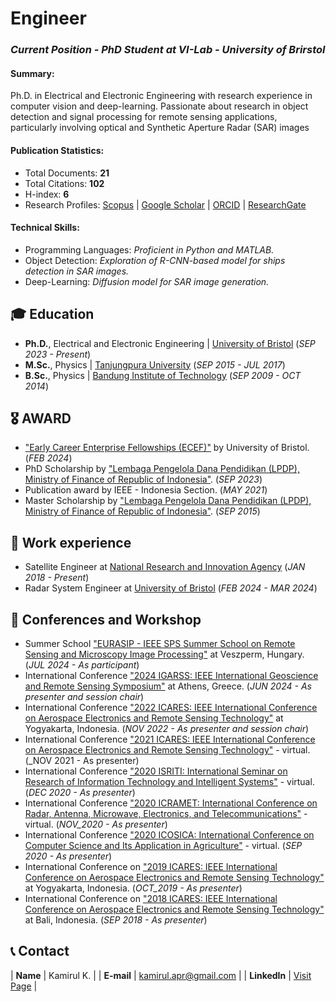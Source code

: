 # Engineer
### _Current Position - PhD Student at VI-Lab - University of Brirstol_

#### Summary: 
Ph.D. in Electrical and Electronic Engineering with research experience in computer vision and deep-learning. 
Passionate about research in object detection and signal processing for remote sensing applications, particularly involving optical and Synthetic Aperture Radar (SAR) images 

#### Publication Statistics:
- Total Documents: **21** 
- Total Citations: **102**
- H-index: **6**
- Research Profiles: <a href="https://www.scopus.com/authid/detail.uri?authorId=57206663750" target="_blank">Scopus</a> | <a href="https://scholar.google.com/citations?user=F3n4oWcAAAAJ&hl=en" target="_blank">Google Scholar</a> | <a href="https://orcid.org/0000-0002-1474-1139" target="_blank">ORCID</a> | <a href="https://www.researchgate.net/profile/Kamirul-Kamirul" target="_blank">ResearchGate</a>

#### Technical Skills:
- Programming Languages: _Proficient in Python and MATLAB._
- Object Detection: _Exploration of R-CNN-based model for ships detection in SAR images._
- Deep-Learning: _Diffusion model for SAR image generation._

## 🎓 Education
- **Ph.D.**, Electrical and Electronic Engineering | <a href="bristol.ac.uk/" target="_blank">University of Bristol</a> (_SEP 2023 - Present_)		  		
- **M.Sc.**, Physics | <a href="https://untan.ac.id/" target="_blank">Tanjungpura University</a> (_SEP 2015 - JUL 2017_)	 			        		
- **B.Sc.**, Physics | <a href="https://itb.ac.id/" target="_blank">Bandung Institute of Technology</a> (_SEP 2009 - OCT 2014_)

## 🎖️ AWARD
- <a href="https://www.bristol.ac.uk/education/news/2024/innovative-academics-selected-for-new-early-career-enterprise-fellowships.html" target="_blank">"Early Career Enterprise Fellowships (ECEF)"</a> by University of Bristol. (_FEB 2024_)
- PhD Scholarship by <a href="https://lpdp.kemenkeu.go.id/" target="_blank">"Lembaga Pengelola Dana Pendidikan (LPDP), Ministry of Finance of Republic of Indonesia"</a>. (_SEP 2023_)
- Publication award by IEEE - Indonesia Section. (_MAY 2021_)
- Master Scholarship by <a href="https://lpdp.kemenkeu.go.id/" target="_blank">"Lembaga Pengelola Dana Pendidikan (LPDP), Ministry of Finance of Republic of Indonesia"</a>. (_SEP 2015_)

## 💼 Work experience 
- Satellite Engineer at <a href="brin.go.id" target="_blank">National Research and Innovation Agency</a> (_JAN 2018 - Present_)
- Radar System Engineer at <a href="bristol.ac.uk" target="_blank">University of Bristol</a> (_FEB 2024 - MAR 2024_)

## 🎤 Conferences and Workshop
- Summer School <a href="https://ssrm.mik.uni-pannon.hu/" target="_blank">"EURASIP - IEEE SPS Summer School on Remote Sensing and Microscopy Image Processing"</a> at Veszperm, Hungary. (_JUL 2024 - As participant_)
- International Conference <a href="https://www.2024.ieeeigarss.org/" target="_blank">"2024 IGARSS: IEEE International Geoscience and Remote Sensing Symposium"</a> at Athens, Greece. (_JUN 2024 - As presenter and session chair_)
- International Conference <a href="https://ieeexplore.ieee.org/xpl/conhome/9993425/proceeding/" target="_blank">"2022 ICARES: IEEE International Conference on Aerospace Electronics and Remote Sensing Technology"</a> at Yogyakarta, Indonesia. (_NOV 2022 - As presenter and session chair_)
- International Conference <a href="https://ieeexplore.ieee.org/xpl/conhome/9665172/proceeding/" target="_blank">"2021 ICARES: IEEE International Conference on Aerospace Electronics and Remote Sensing Technology"</a> - virtual. (_NOV 2021 - As presenter)
- International Conference <a href="https://ieeexplore.ieee.org/xpl/conhome/9315288/proceeding/" target="_blank">"2020 ISRITI: International Seminar on Research of Information Technology and Intelligent Systems"</a> - virtual. (_DEC 2020 - As presenter_)
- International Conference <a href="https://ieeexplore.ieee.org/xpl/conhome/9298549/proceeding/" target="_blank">"2020 ICRAMET: International Conference on Radar, Antenna, Microwave, Electronics, and Telecommunications"</a> - virtual. (_NOV_2020 - As presenter_)
- International Conference <a href="https://ieeexplore.ieee.org/xpl/conhome/9243081/proceeding/" target="_blank">"2020 ICOSICA: International Conference on Computer Science and Its Application in Agriculture"</a> - virtual. (_SEP 2020 - As presenter_)
- International Conference on <a href="https://ieeexplore.ieee.org/xpl/conhome/8897536/proceeding/" target="_blank">"2019 ICARES: IEEE International Conference on Aerospace Electronics and Remote Sensing Technology"</a> at Yogyakarta, Indonesia. (_OCT_2019 - As presenter_)
- International Conference on <a href="https://ieeexplore.ieee.org/xpl/conhome/8525355/proceeding/" target="_blank">"2018 ICARES: IEEE International Conference on Aerospace Electronics and Remote Sensing Technology"</a> at Bali, Indonesia. (_SEP 2018 - As presenter_)

## 📞 Contact
| **Name**   | Kamirul K. | 
| **E-mail**   | <a href="mailto:kamirul.apr@gmail.com">kamirul.apr@gmail.com</a> | 
| **LinkedIn**   | <a href="https://www.linkedin.com/in/kamirul/" target="_blank">Visit Page</a> | 

